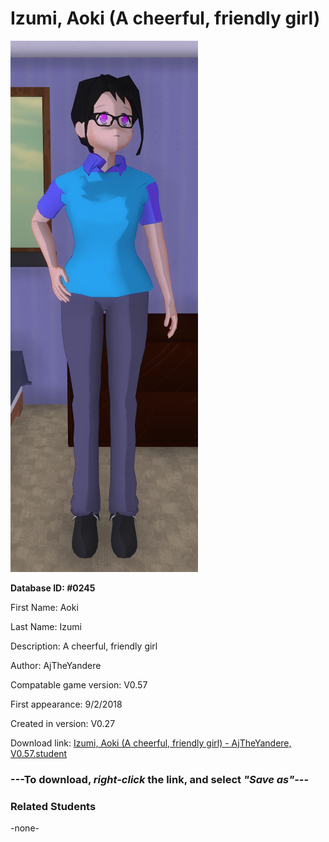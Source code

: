 # Izumi, Aoki (A cheerful, friendly girl)

<img src="../../Files/Images/Izumi, Aoki (A cheerful, friendly girl).png" title="Izumi, Aoki (A cheerful, friendly girl) - AjTheYandere, V0.57">

**Database ID: #0245**

First Name: Aoki

Last Name: Izumi

Description: A cheerful, friendly girl

Author: AjTheYandere

Compatable game version: V0.57

First appearance: 9/2/2018

Created in version: V0.27

Download link: <a href="https://raw.githubusercontent.com/Arbiter1223/Daigaku-Gurashi-Custom-Students/master/Files/Student%20Files/Izumi%2C%20Aoki%20(A%20cheerful%2C%20friendly%20girl)%20-%20AjTheYandere%2C%20V0.57.student">Izumi, Aoki (A cheerful, friendly girl) - AjTheYandere, V0.57.student</a>

### ---**To download, _right-click_ the link, and select _"Save as"_**---

### Related Students

-none-
